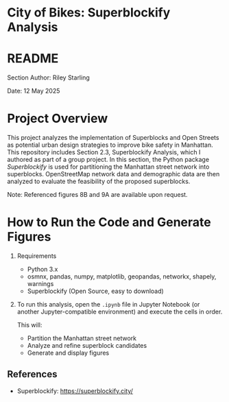 # City of Bikes: Superblockify Analysis

# README

Section Author: Riley Starling

Date: 12 May 2025

# Project Overview

This project analyzes the implementation of Superblocks and Open Streets as potential urban design strategies to improve bike safety in Manhattan. This repository includes Section 2.3, Superblockify Analysis, which I authored as part of a group project. In this section, the Python package *Superblockify* is used for partitioning the Manhattan street network into superblocks. OpenStreetMap network data and demographic data are then analyzed to evaluate the feasibility of the proposed superblocks.

Note: Referenced figures 8B and 9A are available upon request.

# How to Run the Code and Generate Figures

1. Requirements

    * Python 3.x
    * osmnx, pandas, numpy, matplotlib, geopandas, networkx, shapely, warnings
    * Superblockify (Open Source, easy to download)

2. To run this analysis, open the `.ipynb` file in Jupyter Notebook (or another Jupyter-compatible environment) and execute the cells in order.

    This will:

    * Partition the Manhattan street network
    * Analyze and refine superblock candidates
    * Generate and display figures

## References

* Superblockify: https://superblockify.city/
